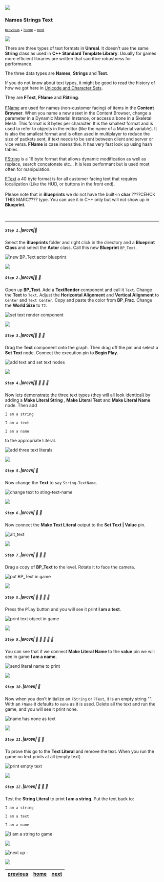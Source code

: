 ![](../images/line3.png)

### Names Strings Text

<sub>[previous](../fractions/README.md#user-content-fractional-numbers) • [home](../README.md#user-content-ue5-bp-overview) • [next](../operators/README.md#user-content-blueprint-operators)</sub>

![](../images/line3.png)

There are three types of text formats in **Unreal**.  It doesn't use the same **String** class as used in **C++ Standard Template Library**.  Usually for games more efficient libraries are written that sacrifice robustness for performance.

The three data types are **Names**, **Strings** and **Text**.

If you do not know about text types, it might be good to read the history of how we got here in [Unicode and Character Sets](https://www.joelonsoftware.com/2003/10/08/the-absolute-minimum-every-software-developer-absolutely-positively-must-know-about-unicode-and-character-sets-no-excuses/).

They are **FText**, **FName** and **FString**.<br><br>[FName](https://docs.unrealengine.com/en-us/Programming/UnrealArchitecture/StringHandling/FName) are used for names (non-customer facing) of items in the **Content Browser**. When you name a new asset in the Content Browser, change a parameter in a Dynamic Material Instance, or access a bone in a Skeletal Mesh. This format is 8 bytes per character. It is the smallest format and is used to refer to objects in the editor (like the name of a Material variable).  It is also the smallest format and is often used in multiplayer to reduce the size of packets sent, if text needs to be sent between client and server or vice versa. **FName** is case insensitive. It has very fast look up using hash tables.

[FString](https://docs.unrealengine.com/en-us/Programming/UnrealArchitecture/StringHandling/FString) is a 
16 byte format that allows dynamic modification as well as replace, search concatonate etc... It is less performant but is used most often for manipulation.

[FText](https://docs.unrealengine.com/en-us/Programming/UnrealArchitecture/StringHandling/FText) a 40 byte format is for all customer facing text that requires localization (Like the HUD, or buttons in the front end).<br><br>Please note that in **Blueprints** we do not have the built-in **char** ????CEHCK THIS MARC???? type. You can use it in C++ only but will not show up in **Blueprint**. 

<br>

---

##### `Step 1.`\|`BPOVR`|:small_blue_diamond:

Select the **Blueprints** folder and right click in the directory and a **Blueprint Class** and select the **Actor** class.  Call this new **Blueprint** `BP_Text`.

![new BP_Text actor blueprint](images/createBP.png)

![](../images/line2.png)

##### `Step 2.`\|`BPOVR`|:small_blue_diamond: :small_blue_diamond: 

Open up **BP_Text**. Add a **TextRender** component and call it `Text`. Change the **Text** to `Text`.  Adjust the **Horizontal Alignment** and **Vertical Alignment** to `Center` and `Text Center`.  Copy and paste the color from **BP_Frac**.  Change the **World Size** to `72`.

![set text render component](images/textRenderComponent.png)

![](../images/line2.png)

##### `Step 3.`\|`BPOVR`|:small_blue_diamond: :small_blue_diamond: :small_blue_diamond:

Drag the **Text** component onto the graph.  Then drag off the pin and select a **Set Text** node.  Connect the execution pin to **Begin Play**.

![add text and set text nodes](images/setText.png)

![](../images/line2.png)

##### `Step 4.`\|`BPOVR`|:small_blue_diamond: :small_blue_diamond: :small_blue_diamond: :small_blue_diamond:

Now lets demonstrate the three text types (they will all look identical) by adding a **Make Literal String** , **Make Literal Text** and **Make Literal Name** node. Then add

`I am a string`

`I am a text`

`I am a name`

to the appropriate Literal.

![add three text literals](images/makeLiterals.png)

![](../images/line2.png)

##### `Step 5.`\|`BPOVR`| :small_orange_diamond:

Now change the **Text** to say `String-TextName`.

![change text to sting-text-name](images/stringTextNam.png)

![](../images/line2.png)

##### `Step 6.`\|`BPOVR`| :small_orange_diamond: :small_blue_diamond:

Now connect the **Make Text Literal** output to the **Set Text | Value** pin.

![alt_text](images/showText.png)

![](../images/line2.png)

##### `Step 7.`\|`BPOVR`| :small_orange_diamond: :small_blue_diamond: :small_blue_diamond:

Drag a copy of **BP_Text** to the level. Rotate it to face the camera.

![put BP_Text in game](images/dragToGame.png)

![](../images/line2.png)

##### `Step 8.`\|`BPOVR`| :small_orange_diamond: :small_blue_diamond: :small_blue_diamond: :small_blue_diamond:

Press the <kbd>Play</kbd> button and you will see it print **I am a text**.

![print text object in game](images/pressPlayText.png)

![](../images/line2.png)

##### `Step 9.`\|`BPOVR`| :small_orange_diamond: :small_blue_diamond: :small_blue_diamond: :small_blue_diamond: :small_blue_diamond:

You can see that if we connect **Make Literal Name** to the **value** pin we will see in game **I am a name**.

![send literal name to print](images/connectNameToGame.png)

![](../images/line2.png)

##### `Step 10.`\|`BPOVR`| :large_blue_diamond:

Now when you don't initialize an `FString` or `FText`, it is an empty string "".  With an `FName` it defaults to `none` as it is used.  Delete all the text and run the game, and you will see it print none.

![name has none as text](images/nameNone.png)

![](../images/line2.png)

##### `Step 11.`\|`BPOVR`| :large_blue_diamond: :small_blue_diamond: 

To prove this go to the **Text Literal** and remove the text.  When you run the game no text prints at all (empty text).

![print empty text](images/emptyText.png)

![](../images/line2.png)

##### `Step 12.`\|`BPOVR`| :large_blue_diamond: :small_blue_diamond: :small_blue_diamond: 

Test the **String Literal** to print **I am a string**.  Put the text back to:

`I am a string`

`I am a text`

`I am a name`

![I am a string to game](images/stringWorks.png)


![](../images/line.png)

<!-- <img src="https://via.placeholder.com/1000x100/45D7CA/000000/?text=Next Up - Blueprint Operators"> -->

![next up - ](images/banner.png)

![](../images/line.png)

| [previous](../fractions/README.md#user-content-fractional-numbers)| [home](../README.md#user-content-ue5-bp-overview) | [next](../operators/README.md#user-content-blueprint-operators)|
|---|---|---|
